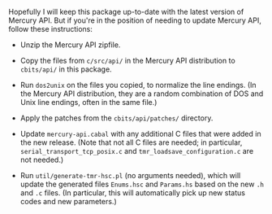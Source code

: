 Hopefully I will keep this package up-to-date with the latest version
of Mercury API.  But if you're in the position of needing to update
Mercury API, follow these instructions:

* Unzip the Mercury API zipfile.

* Copy the files from `c/src/api/` in the Mercury API distribution to
  `cbits/api/` in this package.

* Run `dos2unix` on the files you copied, to normalize the line
  endings.  (In the Mercury API distribution, they are a random
  combination of DOS and Unix line endings, often in the same file.)

* Apply the patches from the `cbits/api/patches/` directory.

* Update `mercury-api.cabal` with any additional C files that were
  added in the new release.  (Note that not all C files are needed; in
  particular, `serial_transport_tcp_posix.c` and
  `tmr_loadsave_configuration.c` are not needed.)

* Run `util/generate-tmr-hsc.pl` (no arguments needed), which will
  update the generated files `Enums.hsc` and `Params.hs` based on the
  new `.h` and `.c` files.  (In particular, this will automatically
  pick up new status codes and new parameters.)

